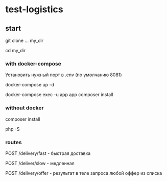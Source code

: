 # test-logistics

## start 

git clone ... my_dir

cd my_dir

### with docker-compose

Установить нужный порт в .env (по умолчанию 8081)

docker-compose up -d

docker-compose exec -u app app composer install

### without docker

composer install

php -S


### routes
POST /delivery/fast - быстрая доставка

POST /deliver/slow - медленная

POST /delivery/offer - результат
  в теле запроса любой оффер из списка
